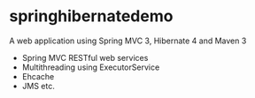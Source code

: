 springhibernatedemo
===================

A web application using Spring MVC 3, Hibernate 4 and Maven 3


- Spring MVC RESTful web services
- Multithreading using ExecutorService
- Ehcache
- JMS
etc.

